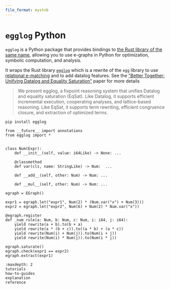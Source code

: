 ```yaml
---
file_format: mystnb
---
```


# `egglog` Python

`egglog` is a Python package that provides bindings to [the Rust library of the same name](https://github.com/egraphs-good/egglog/),
allowing you to use e-graphs in Python for optimization, symbolic computation, and analysis.

It wraps the Rust library [`egglog`](https://github.com/egraphs-good/egglog) which
is a rewrite of the `egg` library to use [relational e-matching](https://arxiv.org/abs/2108.02290) and to add datalog features.
See the ["Better Together: Unifying Datalog and Equality Saturation"](https://arxiv.org/abs/2304.04332) paper for more details

> We present egglog, a fixpoint reasoning system that unifies Datalog and equality saturation (EqSat). Like Datalog, it supports efficient incremental execution, cooperating analyses, and lattice-based reasoning. Like EqSat, it supports term rewriting, efficient congruence closure, and extraction of optimized terms.

```shell
pip install egglog
```

```{code-cell} python
from __future__ import annotations
from egglog import *


class Num(Expr):
    def __init__(self, value: i64Like) -> None: ...

    @classmethod
    def var(cls, name: StringLike) -> Num:  ...

    def __add__(self, other: Num) -> Num: ...

    def __mul__(self, other: Num) -> Num: ...

egraph = EGraph()

expr1 = egraph.let("expr1", Num(2) * (Num.var("x") + Num(3)))
expr2 = egraph.let("expr2", Num(6) + Num(2) * Num.var("x"))

@egraph.register
def _num_rule(a: Num, b: Num, c: Num, i: i64, j: i64):
    yield rewrite(a + b).to(b + a)
    yield rewrite(a * (b + c)).to((a * b) + (a * c))
    yield rewrite(Num(i) + Num(j)).to(Num(i + j))
    yield rewrite(Num(i) * Num(j)).to(Num(i * j))

egraph.saturate()
egraph.check(expr1 == expr2)
egraph.extract(expr1)
```

```{toctree}
:maxdepth: 2
tutorials
how-to-guides
explanation
reference
```
